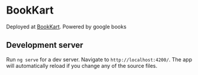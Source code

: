 # BookKart

Deployed at [BookKart](https://book-kart.vercel.app). Powered by google books

## Development server

Run `ng serve` for a dev server. Navigate to `http://localhost:4200/`. The app will automatically reload if you change any of the source files.


